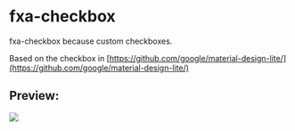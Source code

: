 # fxa-checkbox
fxa-checkbox because custom checkboxes.

Based on the checkbox in [https://github.com/google/material-design-lite/](https://github.com/google/material-design-lite/)

## Preview:
![](http://i.imgur.com/tdT8C6g.png)
